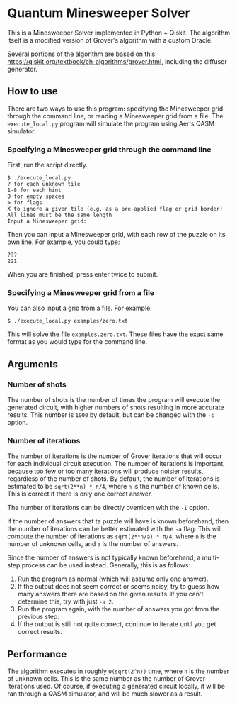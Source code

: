 # Quantum Minesweeper Solver

This is a Minesweeper Solver implemented in Python + Qiskit. The algorithm
itself is a modified version of Grover's algorithm with a custom Oracle.

Several portions of the algorithm are based on this:
https://qiskit.org/textbook/ch-algorithms/grover.html, including the diffuser
generator.

## How to use

There are two ways to use this program: specifying the Minesweeper grid through
the command line, or reading a Minesweeper grid from a file. The `execute_local.py`
program will simulate the program using Aer's QASM simulator.

### Specifying a Minesweeper grid through the command line

First, run the script directly.

```
$ ./execute_local.py
? for each unknown tile
1-8 for each hint
0 for empty spaces
> for flags
X to ignore a given tile (e.g. as a pre-applied flag or grid border)
All lines must be the same length
Input a Minesweeper grid:
```

Then you can input a Minesweeper grid, with each row of the puzzle on its
own line.
For example, you could type:

```
???
221
```

When you are finished, press enter twice to submit.

### Specifying a Minesweeper grid from a file

You can also input a grid from a file. For example:

```
$ ./execute_local.py examples/zero.txt
```

This will solve the file `examples.zero.txt`.
These files have the exact same format as you would type for the command line.

## Arguments

### Number of shots

The number of shots is the number of times the program will execute the generated
circuit, with higher numbers of shots resulting in more accurate results. This number
is `1000` by default, but can be changed with the `-s` option.

### Number of iterations

The number of iterations is the number of Grover iterations that will occur for each
individual circuit execution. The number of iterations is important, because too few
or too many iterations will produce noisier results, regardless of the number of shots.
By default, the number of iterations is estimated to be `sqrt(2**n) * π/4`, where `n`
is the number of known cells. This is correct if there is only one correct answer.

The number of iterations can be directly overriden with the `-i` option.

If the number of answers that ta puzzle will have is known beforehand, then the
number of iterations can be better estimated with the `-a` flag.
This will compute the number of iterations
as `sqrt(2**n/a) * π/4`, where `n` is the number of unknown cells, and `a` is the
number of answers.

Since the number of answers is not typically known beforehand, a multi-step process
can be used instead. Generally, this is as follows:

1. Run the program as normal (which will assume only one answer).
2. If the output does not seem correct or seems noisy, try to guess how many
answers there are based on the given results. If you can't determine this,
try with just `-a 2`.
3. Run the program again, with the number of answers you got from the previous step.
4. If the output is still not quite correct, continue to iterate until you get
correct results.

## Performance

The algorithm executes in roughly `O(sqrt(2^n))` time, where `n` is the number
of unknown cells. This is the same number as the number of Grover iterations used.
Of course, if executing a generated circuit locally, it will be ran through a
QASM simulator, and will be much slower as a result.